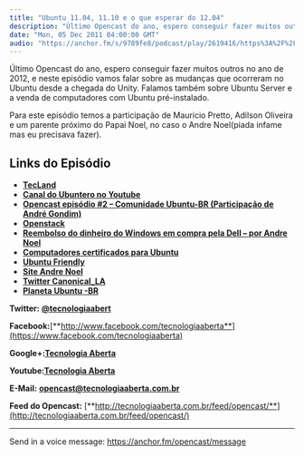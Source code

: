 ```yaml
---
title: "Ubuntu 11.04, 11.10 e o que esperar do 12.04"
description: "Último Opencast do ano, espero conseguir fazer muitos outros no ano de 2012, e neste episódio vamos falar sobre as mudanças que ocorreram no Ubuntu de..."
date: "Mon, 05 Dec 2011 04:00:00 GMT"
audio: "https://anchor.fm/s/9789fe8/podcast/play/2619416/https%3A%2F%2Fd3ctxlq1ktw2nl.cloudfront.net%2Fproduction%2F2019-2-12%2F11179597-44100-2-3ef693a608c61.mp3"
---
```


Último Opencast do ano, espero conseguir fazer muitos outros no ano de 2012, e neste episódio vamos falar sobre as mudanças que ocorreram no Ubuntu desde a chegada do Unity. Falamos também sobre Ubuntu Server e a venda de computadores com Ubuntu pré-instalado.


Para este episódio temos a participação de Mauricio Pretto, Adilson Oliveira e um parente próximo do Papai Noel, no caso o Andre Noel(piada infame mas eu precisava fazer).


**Links do Episódio**
---------------------


* [**TecLand**](http://www.ubuntero.com.br/2011/12/tecland-chapeco-sc/)
* [**Canal do Ubuntero no Youtube**](http://www.youtube.com/ubunterobr)
* [**Opencast episódio #2 – Comunidade Ubuntu-BR (Participação de André Gondim)**](http://www.ubuntero.com.br/2011/03/opencast-episodio-2-comunidade-ubuntu-br/)
* [**Openstack**](http://openstack.org/)
* [**Reembolso do dinheiro do Windows em compra pela Dell – por Andre Noel**](http://andrenoel.com.br/2010/07/27/reembolso-do-dinheiro-do-windows/)
* [**Computadores certificados para Ubuntu**](http://ubuntu.com/certification)
* [**Ubuntu Friendly**](https://friendly.ubuntu.com/)
* [**Site Andre Noel**](http://andrenoel.com.br/)
* [**Twitter Canonical\_LA**](https://twitter.com/canonical_la)
* [**Planeta Ubuntu -BR**](http://planeta.ubuntu-br.org/)


**Twitter:** [**@tecnologiaabert**](http://twitter.com/tecnologiaabert)


**Facebook:**[**http://www.facebook.com/tecnologiaaberta**](https://www.facebook.com/tecnologiaaberta)


**Google+:**[**Tecnologia Aberta**](https://plus.google.com/u/0/b/114491525240353631044/114491525240353631044/about)


**Youtube:**[**Tecnologia Aberta**](http://youtube.com/tecnologiaaberta)


**E-Mail:** [**opencast@tecnologiaaberta.com.br**](mailto:opencast@tecnologiaaberta.com.br)


**Feed do Opencast:** [**http://tecnologiaaberta.com.br/feed/opencast/**](http://tecnologiaaberta.com.br/feed/opencast/)



--- 

Send in a voice message: https://anchor.fm/opencast/message